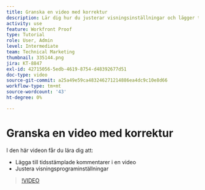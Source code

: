 ```yaml
---
title: Granska en video med korrektur
description: Lär dig hur du justerar visningsinställningar och lägger till tidsstämplade kommentarer i en video med språkkontroll i  [!DNL  Workfront].
activity: use
feature: Workfront Proof
type: Tutorial
role: User, Admin
level: Intermediate
team: Technical Marketing
thumbnail: 335144.png
jira: KT-8847
exl-id: 42715056-5edb-4619-8754-d48392677d51
doc-type: video
source-git-commit: a25a49e59ca483246271214886ea4dc9c10e8d66
workflow-type: tm+mt
source-wordcount: '43'
ht-degree: 0%

---
```


# Granska en video med korrektur

I den här videon får du lära dig att:

* Lägga till tidsstämplade kommentarer i en video
* Justera visningsprograminställningar

>[!VIDEO](https://video.tv.adobe.com/v/335144/?quality=12&learn=on)

<!--
## Learn more
* Review a video proof
-->

